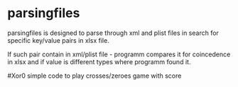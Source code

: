 # parsingfiles
parsingfiles is designed to parse through xml and plist files in search for specific key/value pairs in xlsx file.

If such pair contain in xml/plist file - programm compares it for coincedence in xlsx and if value is different types where programm found it.

#Xor0
simple code to play crosses/zeroes game with score
